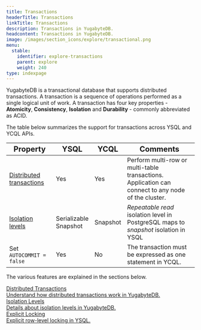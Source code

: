 ```yaml
---
title: Transactions
headerTitle: Transactions
linkTitle: Transactions
description: Transactions in YugabyteDB.
headcontent: Transactions in YugabyteDB.
image: /images/section_icons/explore/transactional.png
menu:
  stable:
    identifier: explore-transactions
    parent: explore
    weight: 240
type: indexpage
---
```

YugabyteDB is a transactional database that supports distributed transactions. A transaction is a sequence of operations performed as a single logical unit of work. A transaction has four key properties - **Atomicity**, **Consistency**, **Isolation** and **Durability** - commonly abbreviated as ACID.


The table below summarizes the support for transactions across YSQL and YCQL APIs.

| <span style="font-size:20px;">Property</span> | <span style="font-size:20px;">YSQL</span> | <span style="font-size:20px;">YCQL</span> | <span style="font-size:20px;">Comments</span> |
|--------------------------------------------------|-------------|----------|----------|
| <span style="font-size:16px;">[Distributed transactions](distributed-transactions-ysql/)</span> | <span style="font-size:16px;">Yes</span> | <span style="font-size:16px;">Yes</span> | Perform multi-row or multi-table transactions. <br/> Application can connect to any node of the cluster. |
| <span style="font-size:16px;">[Isolation levels](isolation-levels/)</span> | <span style="font-size:16px;">Serializable <br/>Snapshot</span>  | <span style="font-size:16px;">Snapshot</span> | *Repeatable read* isolation level in PostgreSQL maps to <br/>*snapshot* isolation in YSQL |
| Set `AUTOCOMMIT = false` | <span style="font-size:16px;">Yes</span> | <span style="font-size:16px;">No</span> | The transaction must be expressed as one statement in YCQL. |


<!--
| <span style="font-size:16px;">[Explicit locking](explicit-locking/)</span>         | <span style="font-size:16px;">Yes</span> | <span style="font-size:16px;">No</span>       | Ability to perform row and table level locking |
| <span style="font-size:16px;">[DDL statements](ddl-operations/)</span> | <span style="font-size:16px;">Transaction per <br/>DDL-statement</span>  | <span style="font-size:16px;">Transaction per <br/>DDL-statement</span> | Each DDL statement is a transaction in both YSQL and YCQL, <br/>even if other DDL statements are in a transaction block in YSQL. |
| <span style="font-size:16px;">[Non-transactional tables](non-transactional-tables/)</span> | <span style="font-size:16px;">No</span>         | <span style="font-size:16px;">Yes</span>      | Ability to disable multi-row transactions on a per-table basis. <br/>Useful for some features like automatic data expiry. |

-->

The various features are explained in the sections below.

<div class="row">

   <div class="col-12 col-md-6 col-lg-12 col-xl-6">
    <a class="section-link icon-offset" href="distributed-transactions-ysql/">
      <div class="head">
        <div class="icon"><i class="fas fa-sitemap"></i></div>
        <div class="title">Distributed Transactions</div>
      </div>
      <div class="body">
        Understand how distributed transactions work in YugabyteDB.
      </div>
    </a>
  </div>
  <div class="col-12 col-md-6 col-lg-12 col-xl-6">
    <a class="section-link icon-offset" href="isolation-levels/">
      <div class="head">
        <div class="icon"><i class="fas fa-stream"></i></div>
        <div class="title">Isolation Levels</div>
      </div>
      <div class="body">
        Details about isolation levels in YugabyteDB.
      </div>
    </a>
  </div>
  <div class="col-12 col-md-6 col-lg-12 col-xl-6">
    <a class="section-link icon-offset" href="explicit-locking/">
      <div class="head">
        <div class="icon"><i class="fas fa-lock"></i></div>
        <div class="title">Explicit Locking</div>
      </div>
      <div class="body">
        Explicit row-level locking in YSQL.
      </div>
    </a>
  </div>
<!-- ADD THIS ONCE READY:
  <div class="col-12 col-md-6 col-lg-12 col-xl-6">
    <a class="section-link icon-offset" href="ddl-operations/">
      <div class="head">
        <div class="icon"><i class="fas fa-table"></i></div>
        <div class="title">DDL Operations</div>
      </div>
      <div class="body">
        How YugabyteDB handles DDL operations in transaction blocks.
      </div>
    </a>
  </div>
  <div class="col-12 col-md-6 col-lg-12 col-xl-6">
    <a class="section-link icon-offset" href="non-transactional-tables/">
      <div class="head">
        <div class="icon"><i class="fas fa-strikethrough"></i></div>
        <div class="title">Non-Transactional Tables</div>
      </div>
      <div class="body">
        Disable multi-row transactions on a per-table basis in YCQL.
      </div>
    </a>
  </div>
-->
</div>
